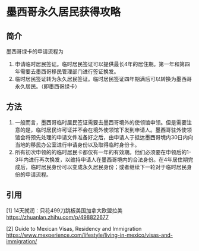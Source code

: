# 墨西哥永久居民获得攻略

## 简介

墨西哥绿卡的申请流程为

1. 申请临时居民签证。临时居民签证可以提供最长4年的居住期。第一年和第四年需要去墨西哥移民管理部门进行签证换发。
2. 临时居民签证转为永久居民签证。临时居民签证四年期满后可以转换为墨西哥永久居民。（即墨西哥绿卡）

## 方法

1. 一般而言，墨西哥临时居民签证需要去墨西哥境外的使领馆申领。但是需要注意的是，临时居民许可证并不会在境外使领馆下发到申请人。墨西哥驻外使领馆会将预先处理的申请文件准备好之后，由申请人于抵达墨西哥境内30日内向当地的移民办公室进行申请身份以及取得临时身份卡。
2. 所有初次申领的的临时居民卡都仅有一年的有效期。他们必须要在申领后的1-3年内进行再次换发，以维持申请人在墨西哥境内的合法身份。在4年居住期完成后，临时居民身份可以变成永久居民身份；或者继续下一轮对于临时居民身份的申请流程。

## 引用

[1] 14天就润：只花499刀跳板美国加拿大欧盟拉美 <https://zhuanlan.zhihu.com/p/498822677>

[2] Guide to Mexican Visas, Residency and Immigration <https://www.mexperience.com/lifestyle/living-in-mexico/visas-and-immigration/>
